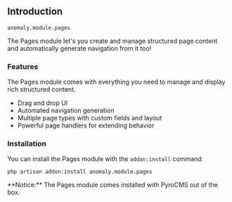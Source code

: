## Introduction[](#introduction)

`anomaly.module.pages`

The Pages module let's you create and manage structured page content and automatically generate navigation from it too!


### Features[](#introduction/features)

The Pages module comes with everything you need to manage and display rich structured content.

*   Drag and drop UI
*   Automated navigation generation
*   Multiple page types with custom fields and layout
*   Powerful page handlers for extending behavior


### Installation[](#introduction/installation)

You can install the Pages module with the `addon:install` command:

    php artisan addon:install anomaly.module.pages

<div class="alert alert-warning">**Notice:** The Pages module comes installed with PyroCMS out of the box.</div>
